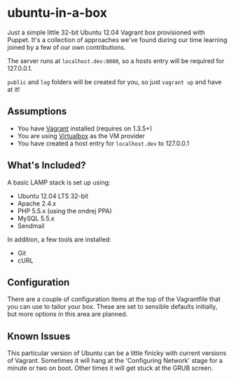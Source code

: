 ubuntu-in-a-box
===============

Just a simple little 32-bit Ubuntu 12.04 Vagrant box provisioned with Puppet. It's a collection of approaches we've found during our time learning joined by a few of our own contributions.

The server runs at `localhost.dev:8080`, so a hosts entry will be required for 127.0.0.1.

`public` and `log` folders will be created for you, so just `vagrant up` and have at it!

Assumptions
---------------
* You have [Vagrant](http://vagrantup.com/) installed (requires on 1.3.5+)
* You are using [Virtualbox](https://www.virtualbox.org/) as the VM provider
* You have created a host entry for `localhost.dev` to 127.0.0.1

What's Included?
---------------

A basic LAMP stack is set up using:

* Ubuntu 12.04 LTS 32-bit
* Apache 2.4.x
* PHP 5.5.x (using the ondrej PPA)
* MySQL 5.5.x
* Sendmail

In addition, a few tools are installed:

* Git
* cURL

Configuration
---------------

There are a couple of configuration items at the top of the Vagrantfile that you can use to tailor your box. These are set to sensible defaults initially, but more options in this area are planned.

Known Issues
---------------

This particular version of Ubuntu can be a little finicky with current versions of Vagrant. Sometimes it will hang at the 'Configuring Network' stage for a minute or two on boot. Other times it will get stuck at the GRUB screen.
